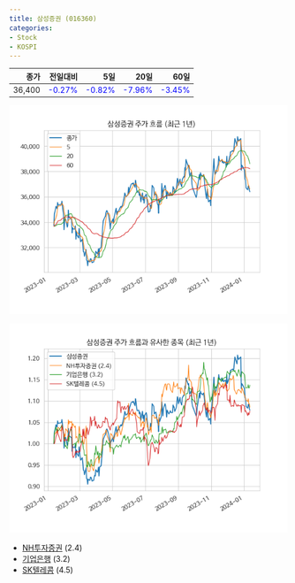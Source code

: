 ```yaml
---
title: 삼성증권 (016360)
categories:
- Stock
- KOSPI
---
```


|종가|전일대비|5일|20일|60일|
|---:|-------:|--:|---:|---:|
|36,400|<span style="color: blue">-0.27%</span>|<span style="color: blue">-0.82%</span>|<span style="color: blue">-7.96%</span>|<span style="color: blue">-3.45%</span>|


<!-- more -->

![016360](/assets/images/stock/016360.png)

![016360](/assets/images/stock/016360_sim.png)

- [NH투자증권](/005940/) (2.4)
- [기업은행](/024110/) (3.2)
- [SK텔레콤](/017670/) (4.5)